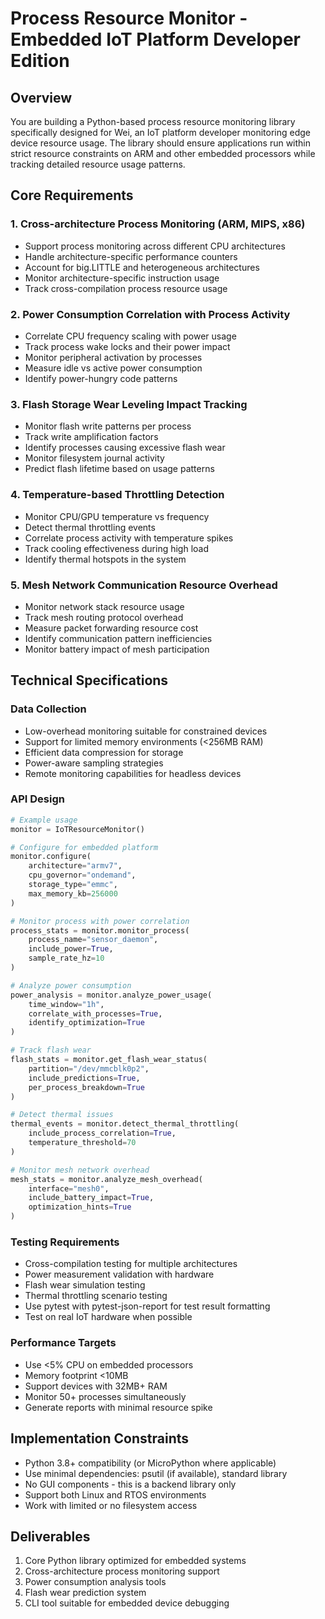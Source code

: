 # Process Resource Monitor - Embedded IoT Platform Developer Edition

## Overview
You are building a Python-based process resource monitoring library specifically designed for Wei, an IoT platform developer monitoring edge device resource usage. The library should ensure applications run within strict resource constraints on ARM and other embedded processors while tracking detailed resource usage patterns.

## Core Requirements

### 1. Cross-architecture Process Monitoring (ARM, MIPS, x86)
- Support process monitoring across different CPU architectures
- Handle architecture-specific performance counters
- Account for big.LITTLE and heterogeneous architectures
- Monitor architecture-specific instruction usage
- Track cross-compilation process resource usage

### 2. Power Consumption Correlation with Process Activity
- Correlate CPU frequency scaling with power usage
- Track process wake locks and their power impact
- Monitor peripheral activation by processes
- Measure idle vs active power consumption
- Identify power-hungry code patterns

### 3. Flash Storage Wear Leveling Impact Tracking
- Monitor flash write patterns per process
- Track write amplification factors
- Identify processes causing excessive flash wear
- Monitor filesystem journal activity
- Predict flash lifetime based on usage patterns

### 4. Temperature-based Throttling Detection
- Monitor CPU/GPU temperature vs frequency
- Detect thermal throttling events
- Correlate process activity with temperature spikes
- Track cooling effectiveness during high load
- Identify thermal hotspots in the system

### 5. Mesh Network Communication Resource Overhead
- Monitor network stack resource usage
- Track mesh routing protocol overhead
- Measure packet forwarding resource cost
- Identify communication pattern inefficiencies
- Monitor battery impact of mesh participation

## Technical Specifications

### Data Collection
- Low-overhead monitoring suitable for constrained devices
- Support for limited memory environments (<256MB RAM)
- Efficient data compression for storage
- Power-aware sampling strategies
- Remote monitoring capabilities for headless devices

### API Design
```python
# Example usage
monitor = IoTResourceMonitor()

# Configure for embedded platform
monitor.configure(
    architecture="armv7",
    cpu_governor="ondemand",
    storage_type="emmc",
    max_memory_kb=256000
)

# Monitor process with power correlation
process_stats = monitor.monitor_process(
    process_name="sensor_daemon",
    include_power=True,
    sample_rate_hz=10
)

# Analyze power consumption
power_analysis = monitor.analyze_power_usage(
    time_window="1h",
    correlate_with_processes=True,
    identify_optimization=True
)

# Track flash wear
flash_stats = monitor.get_flash_wear_status(
    partition="/dev/mmcblk0p2",
    include_predictions=True,
    per_process_breakdown=True
)

# Detect thermal issues
thermal_events = monitor.detect_thermal_throttling(
    include_process_correlation=True,
    temperature_threshold=70
)

# Monitor mesh network overhead
mesh_stats = monitor.analyze_mesh_overhead(
    interface="mesh0",
    include_battery_impact=True,
    optimization_hints=True
)
```

### Testing Requirements
- Cross-compilation testing for multiple architectures
- Power measurement validation with hardware
- Flash wear simulation testing
- Thermal throttling scenario testing
- Use pytest with pytest-json-report for test result formatting
- Test on real IoT hardware when possible

### Performance Targets
- Use <5% CPU on embedded processors
- Memory footprint <10MB
- Support devices with 32MB+ RAM
- Monitor 50+ processes simultaneously
- Generate reports with minimal resource spike

## Implementation Constraints
- Python 3.8+ compatibility (or MicroPython where applicable)
- Use minimal dependencies: psutil (if available), standard library
- No GUI components - this is a backend library only
- Support both Linux and RTOS environments
- Work with limited or no filesystem access

## Deliverables
1. Core Python library optimized for embedded systems
2. Cross-architecture process monitoring support
3. Power consumption analysis tools
4. Flash wear prediction system
5. CLI tool suitable for embedded device debugging